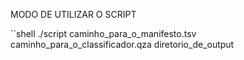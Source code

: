 MODO DE UTILIZAR O SCRIPT

``shell
./script caminho_para_o_manifesto.tsv caminho_para_o_classificador.qza diretorio_de_output
